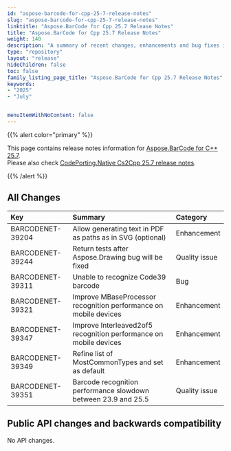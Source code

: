 ```yaml
---
id: "aspose-barcode-for-cpp-25-7-release-notes"
slug: "aspose-barcode-for-cpp-25-7-release-notes"
linktitle: "Aspose.BarCode for Cpp 25.7 Release Notes"
title: "Aspose.BarCode for Cpp 25.7 Release Notes"
weight: 140
description: "A summary of recent changes, enhancements and bug fixes in Aspose.BarCode for C++ 25.7 release."
type: "repository"
layout: "release"
hideChildren: false
toc: false
family_listing_page_title: "Aspose.BarCode for Cpp 25.7 Release Notes"
keywords:
- "2025"
- "July"


menuItemWithNoContent: false
---
```


{{% alert color="primary" %}}

This page contains release notes information for [Aspose.BarCode for C++ 25.7](https://releases.aspose.com/barcode/cpp/new-releases/aspose.barcode-for-c++-25.7/).  
Please also check [CodePorting.Native Cs2Cpp 25.7 release notes](https://products.codeporting.com/translator/csharp-to-cpp/release/25.7).

{{% /alert %}}
## **All Changes**

|**Key**|**Summary**|**Category**|
| :- | :- | :- |
|BARCODENET-39204|Allow generating text in PDF as paths as in SVG (optional)|Enhancement|
|BARCODENET-39244|Return tests after Aspose.Drawing bug will be fixed|Quality issue|
|BARCODENET-39311|Unable to recognize Code39 barcode|Bug|
|BARCODENET-39321|Improve MBaseProcessor recognition performance on mobile devices|Enhancement|
|BARCODENET-39347|Improve Interleaved2of5 recognition performance on mobile devices|Enhancement|
|BARCODENET-39349|Refine list of MostCommonTypes and set as default|Enhancement|
|BARCODENET-39351|Barcode recognition performance slowdown between 23.9 and 25.5|Quality issue|

## Public API changes and backwards compatibility
No API changes.